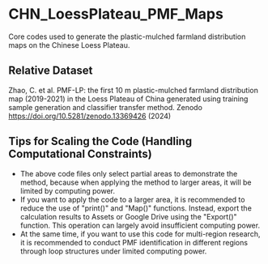 # CHN_LoessPlateau_PMF_Maps
Core codes used to generate the plastic-mulched farmland distribution maps on the Chinese Loess Plateau.

## Relative Dataset
Zhao, C. et al. PMF-LP: the first 10 m plastic-mulched farmland distribution map (2019-2021) in the Loess Plateau of China generated using training sample generation and classifier transfer method. Zenodo https://doi.org/10.5281/zenodo.13369426 (2024)
## Tips for Scaling the Code (Handling Computational Constraints)
* The above code files only select partial areas to demonstrate the method, because when applying the method to larger areas, it will be limited by computing power. 
* If you want to apply the code to a larger area, it is recommended to reduce the use of "print()" and "Map()" functions. Instead, export the calculation results to Assets or Google Drive using the "Export()" function. This operation can largely avoid insufficient computing power. 
* At the same time, if you want to use this code for multi-region research, it is recommended to conduct PMF identification in different regions through loop structures under limited computing power.
